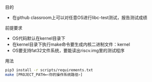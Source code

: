 目的
- 在github classroom上可以对任意OS进行libc-test测试，报告测试成绩

前提要求
- OS代码默认在kernel目录下
- 在kernel目录下执行make命令要生成内核二进制文件：kernel
- OS要支持fat32文件系统，要能读出riscv.img里的测试程序

用法
```bash
pip3 install -r scripts/requirements.txt
make [PROJECT_PATH=<你的操作系统路径>]
```